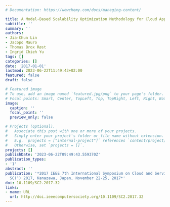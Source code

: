 ```yaml
---
# Documentation: https://wowchemy.com/docs/managing-content/

title: A Model-Based Scalability Optimization Methodology for Cloud Applications
subtitle: ''
summary: ''
authors:
- Jia-Chun Lin
- Jacopo Mauro
- Thomas Brox Røst
- Ingrid Chieh Yu
tags: []
categories: []
date: '2017-01-01'
lastmod: 2023-06-22T11:49:43+02:00
featured: false
draft: false

# Featured image
# To use, add an image named `featured.jpg/png` to your page's folder.
# Focal points: Smart, Center, TopLeft, Top, TopRight, Left, Right, BottomLeft, Bottom, BottomRight.
image:
  caption: ''
  focal_point: ''
  preview_only: false

# Projects (optional).
#   Associate this post with one or more of your projects.
#   Simply enter your project's folder or file name without extension.
#   E.g. `projects = ["internal-project"]` references `content/project/deep-learning/index.md`.
#   Otherwise, set `projects = []`.
projects: []
publishDate: '2023-06-22T09:49:43.559370Z'
publication_types:
- '1'
abstract: ''
publication: '*2017 IEEE 7th International Symposium on Cloud and Service Computing,
  SC(²) 2017, Kanazawa, Japan, November 22-25, 2017*'
doi: 10.1109/SC2.2017.32
links:
- name: URL
  url: http://doi.ieeecomputersociety.org/10.1109/SC2.2017.32
---
```

